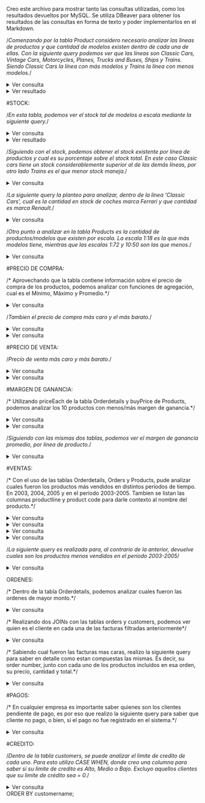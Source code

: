 Creo este archivo para mostrar tanto las consultas utilizadas, como los resultados devueltos por MySQL. Se utiliza DBeaver para obtener los resultados de las 
consultas en forma de texto y poder implementarlos en el Markdown.

/*Comenzando por la tabla Product considero necesario analizar las lineas de productos y que cantidad de modelos existen dentro de cada una de ellas. 
Con la siguiente query podemos ver que las lineas son Classic Cars, Vintage Cars, Motorcycles, Planes, Trucks and Buses, Ships y Trains. 
Siendo Classic Cars la línea con más modelos y Trains la línea con menos modelos.*/ 

<details>
<summary>Ver consulta</summary>

```sql
SELECT productline AS ProductLine, COUNT(productCode) AS Model_Qtty
FROM products
GROUP BY productline
ORDER BY COUNT(productCode) DESC;
```
</details>

<details>
<summary>Ver resultado</summary>

| ProductLine      | Model_Qtty |
|-------------------|------------|
| Classic Cars      | 38         |
| Vintage Cars      | 24         |
| Motorcycles       | 13         |
| Planes            | 12         |
| Trucks and Buses  | 11         |
| Ships             | 9          |
| Trains            | 3          |

</details>

#STOCK:

/*En esta tabla, podemos ver el stock tal de modelos a escala mediante la siguiente query.*/

<details>
<summary>Ver consulta</summary>

```sql
SELECT SUM(quantityinstock) as Total_Stock
FROM products
```
</details>

<details>
<summary>Ver resultado</summary>
  
| Total_Stock |
| -------------------- |
| 555131               |
  
</details>


/*Siguiendo con el stock, podemos obtener el stock existente por línea de productos y cual es su porcentaje sobre el stock total. En este caso Classic cars tiene un stock considerablemente superior al de las demás líneas, por otro lado Trains es el que menor stock maneja.*/

<details>
<summary>Ver consulta</summary>

```sql
SELECT productline AS ProductLine, SUM(quantityinstock) AS Stock, 
ROUND((SUM(quantityinstock) / (SELECT SUM(quantityinstock) FROM products)) * 100,1) AS StockPercentage
FROM products
GROUP BY productline
ORDER BY SUM(quantityinstock) DESC;
```
</details>

/*La siguiente query la planteo para analizar, dentro de la linea 'Classic Cars', cual es la cantidad en stock de coches marca Ferrari y que cantidad es marca Renault.*/

<details>
<summary>Ver consulta</summary>

```sql
SELECT 
(SELECT SUM(quantityinstock) FROM products WHERE productname LIKE '%Ferrari%') AS Ferrari_Stock, 
(SELECT SUM(quantityinstock) FROM products WHERE productname LIKE '%Renault%') AS Renault_Stock,
SUM(quantityinstock) AS Total_Stock
FROM products
WHERE productline = 'classic cars';
```
</details>

/*Otro punto a analizar en la tabla Products es la cantidad de productos/modelos que existen por escala. 
La escala 1:18 es la que más modelos tiene, mientras que las escalas 1:72 y 10:50 son las que menos.*/

<details>
<summary>Ver consulta</summary>

```sql

SELECT productscale AS Scale, COUNT(productcode) AS Model_Qtty
FROM products
GROUP BY productscale
ORDER BY COUNT(productscale) DESC;
```
</details>


#PRECIO DE COMPRA:
  
/* Aprovechando que la tabla contiene información sobre el precio de compra de los productos, podemos analizar con funciones de
agregación, cual es el  Mínimo, Máximo y Promedio.*/

<details>
<summary>Ver consulta</summary>

```sql
SELECT ROUND(AVG(buyprice),2) AS Average_Price, MIN(buyprice) AS Min_Price, MAX(buyprice) AS Max_Price
FROM products;
```
</details>


/*Tambien el precio de compra más caro y el más barato.*/

<details>
<summary>Ver consulta</summary>

```sql
SELECT productname AS Producto, buyprice AS Precio
FROM products
ORDER BY buyprice DESC
LIMIT 1;
```
</details>

<details>
<summary>Ver consulta</summary>

```sql

SELECT productname AS Producto, buyprice AS Precio
FROM products
ORDER BY buyprice ASC
LIMIT 1;
```
</details>

#PRECIO DE VENTA:

/*Precio de venta más caro y más barato.*/

<details>
<summary>Ver consulta</summary>

```sql
SELECT p.productname AS Producto, od.priceeach AS Precio
FROM products AS p
JOIN orderdetails AS od ON p.productcode = od.productcode
ORDER BY buyprice DESC
LIMIT 1;
```
</details>

<details>
<summary>Ver consulta</summary>

```sql
SELECT p.productname AS Producto, od.priceeach AS Precio
FROM products AS p
JOIN orderdetails AS od ON p.productcode = od.productcode
ORDER BY buyprice ASC
LIMIT 1;
```
</details>


#MARGEN DE GANANCIA:

/* Utilizando priceEach de la tabla Orderdetails y buyPrice de Products, podemos analizar los 10 productos con menos/más margen
de ganancia.*/  

<details>
<summary>Ver consulta</summary>

```sql
SELECT p.productcode AS Code, p.productline as Line, p.productname AS Product, p.buyprice AS Buy_Price, od.priceeach AS Sale_Price, (od.priceeach - p.buyprice) AS Margin, ROUND(((od.priceeach - p.buyprice)/p.buyprice)*100,2) AS '%'
FROM products AS p
JOIN orderdetails as od ON p.productcode = od.productcode
GROUP BY p.productcode, od.priceeach
ORDER BY Margin DESC
LIMIT 10;
```
</details>

<details>
<summary>Ver consulta</summary>

```sql
SELECT p.productcode AS Code, p.productline as Line, p.productname AS Product, p.buyprice AS Buy_Price, od.priceeach AS Sale_Price, (od.priceeach - p.buyprice) AS Margin, ROUND(((od.priceeach - p.buyprice)/p.buyprice)*100,2) AS '%'
FROM products AS p
JOIN orderdetails as od ON p.productcode = od.productcode
GROUP BY p.productcode, od.priceeach
ORDER BY Margin ASC
LIMIT 10;
```
</details>

/*Siguiendo con las mismas dos tablas, podemos ver el margen de ganancia promedio, por linea de producto.*/

<details>
<summary>Ver consulta</summary>

```sql
SELECT p.productline AS Line, AVG(ROUND(((od.priceeach - p.buyprice)/p.buyprice)*100,2)) AS '%'
FROM products AS p
JOIN orderdetails AS od ON p.productcode = od.productcode
GROUP BY p.productline
ORDER BY AVG(ROUND(((od.priceeach - p.buyprice)/p.buyprice)*100,2)) DESC;
```
</details>

#VENTAS:

/* Con el uso de las tablas Orderdetails, Orders y Products, pude analizar cuales fueron los productos más vendidos en distintos períodos de tiempo.
En 2003, 2004, 2005 y en el período 2003-2005. Tambien se listan las columnas productline y product code para darle contexto al nombre del producto.*/

<details>
<summary>Ver consulta</summary>

```sql  
SELECT p.productname AS Product, p.productline AS Line, od.productcode AS Product_Code, SUM(od.quantityordered) AS Quantity_Ordered
FROM orderdetails AS od
JOIN orders AS o ON o.ordernumber = od.ordernumber
JOIN products AS p ON p.productcode = od.productcode
WHERE o.orderdate BETWEEN '2003-01-01' AND '2003-12-31'
GROUP BY od.productcode
ORDER BY SUM(od.quantityordered) DESC
LIMIT 10;
```
</details>

<details>
<summary>Ver consulta</summary>

```sql
SELECT p.productname AS Product, p.productline AS Line, od.productcode AS Product_Code, SUM(od.quantityordered) AS Quantity_Ordered
FROM orderdetails AS od
JOIN orders AS o ON o.ordernumber = od.ordernumber
JOIN products AS p ON p.productcode = od.productcode
WHERE o.orderdate BETWEEN '2004-01-01' AND '2004-12-31'
GROUP BY od.productcode
ORDER BY SUM(od.quantityordered) DESC
LIMIT 10;
```
</details>

<details>
<summary>Ver consulta</summary>

```sql
SELECT p.productname AS Product, p.productline AS Line, od.productcode AS Product_Code, SUM(od.quantityordered) AS Quantity_Ordered
FROM orderdetails AS od
JOIN orders AS o ON o.ordernumber = od.ordernumber
JOIN products AS p ON p.productcode = od.productcode
WHERE o.orderdate BETWEEN '2005-01-01' AND '2005-12-31'
GROUP BY od.productcode
ORDER BY SUM(od.quantityordered) DESC
LIMIT 10;

```
</details>

<details>
<summary>Ver consulta</summary>

```sql  
SELECT p.productname AS Product, p.productline AS Line, od.productcode AS Product_Code, SUM(od.quantityordered) AS Quantity_Ordered
FROM orderdetails AS od
JOIN orders AS o ON o.ordernumber = od.ordernumber
JOIN products AS p ON p.productcode = od.productcode
WHERE o.orderdate BETWEEN '2003-01-01' AND '2005-12-31'
GROUP BY od.productcode
ORDER BY SUM(od.quantityordered) DESC
LIMIT 10;
```
</details>

/*La siguiente query es realizada para, al contrario de la anterior, devuelve cuales son los productos menos vendidos en el período 2003-2005*/

<details>
<summary>Ver consulta</summary>

```sql  
SELECT p.productname AS Product, p.productline AS Line, od.productcode AS Product_Code, SUM(od.quantityordered) AS Quantity_Ordered
FROM orderdetails AS od
JOIN orders AS o ON o.ordernumber = od.ordernumber
JOIN products AS p ON p.productcode = od.productcode
WHERE o.orderdate BETWEEN '2003-01-01' AND '2005-12-31'
GROUP BY od.productcode
ORDER BY SUM(od.quantityordered) ASC
LIMIT 10;
```
</details>

ORDENES:

/* Dentro de la tabla Orderdetails, podemos analizar cuales fueron las ordenes de mayor monto.*/

<details>
<summary>Ver consulta</summary>

```sql  
SELECT ordernumber AS Order_Number, SUM((priceeach * quantityordered)) AS Total
FROM orderdetails
GROUP BY ordernumber
ORDER BY Total DESC
LIMIT 3;
```
</details>

/* Realizando dos JOINs con las tablas orders y customers, podemos ver quien es el cliente en cada una de las facturas filtradas anteriormente*/
<details>
<summary>Ver consulta</summary>

```sql  
SELECT od.ordernumber AS Order_Number, SUM((od.priceeach * od.quantityordered)) AS Total, c.customername as Customer_Name
FROM orderdetails AS od
JOIN orders AS o ON od.ordernumber = o.ordernumber
JOIN customers AS c ON c.customernumber = o.customernumber 
GROUP BY od.ordernumber
ORDER BY Total DESC
LIMIT 3;
```
</details>

/* Sabiendo cual fueron las facturas mas caras, realizo la siguiente query para saber en detalle como estan compuestas las mismas. Es decir, su order number, junto con
cada uno de los productos incluidos en esa orden, su precio, cantidad y total.*/

<details>
<summary>Ver consulta</summary>

```sql  
SELECT od.ordernumber AS Order_Number, od.productcode AS Product_Code, p.productname AS Product, od.priceeach AS Price, od.quantityordered AS Quantity, SUM((od.priceeach * od.quantityordered)) AS Total
FROM orders AS o
JOIN orderdetails AS od ON od.ordernumber = o.ordernumber
JOIN products AS p ON p.productcode = od.productcode
WHERE od.ordernumber = '10165' OR od.ordernumber = '10287' OR od.ordernumber = '10310'
GROUP BY od.ordernumber, od.productcode, p.productname, od.priceeach, od.quantityordered
ORDER BY od.ordernumber, Total DESC;
```
</details>


#PAGOS:

/* En cualquier empresa es importante saber quienes son los clientes pendiente de pago, es por eso que realizo la siguiente query para saber que cliente no pago, 
o bien, si el pago no fue registrado en el sistema.*/

<details>
<summary>Ver consulta</summary>

```sql  
SELECT c.customerNumber AS Customer_Number, c.customerName AS Company,
c.contactLastName AS Contact_Name, c.contactFirstName AS Contact_Surname
FROM customers AS c
LEFT JOIN payments AS p ON c.customerNumber = p.customerNumber
WHERE p.checkNumber IS NULL;
```
</details>

#CREDITO:

/*Dentro de la tabla customers, se puede analizar el limite de credito de cada uno. Para esto utilizo CASE WHEN, donde creo una columna para saber si su limite
de credito es Alto, Medio o Bajo. Excluyo aquellos clientes que su limite de crédito sea = 0.*/

<details>
<summary>Ver consulta</summary>

```sql  
SELECT customername AS Customer_Name, creditlimit AS Credit_Limit,
CASE
WHEN creditLimit > 50000 THEN 'Alto'
WHEN creditLimit >= 10000 AND creditLimit <= 50000 THEN 'Medio'
ELSE 'Bajo'
END AS Categoria_Credito
FROM customers
WHERE creditlimit <> 0.00
```
</details>
ORDER BY customername;
